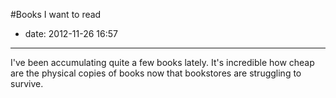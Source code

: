 #Books I want to read 

- date: 2012-11-26 16:57

------

I've been accumulating quite a few books lately. It's incredible how cheap are the physical copies of books now that bookstores are struggling to survive.
